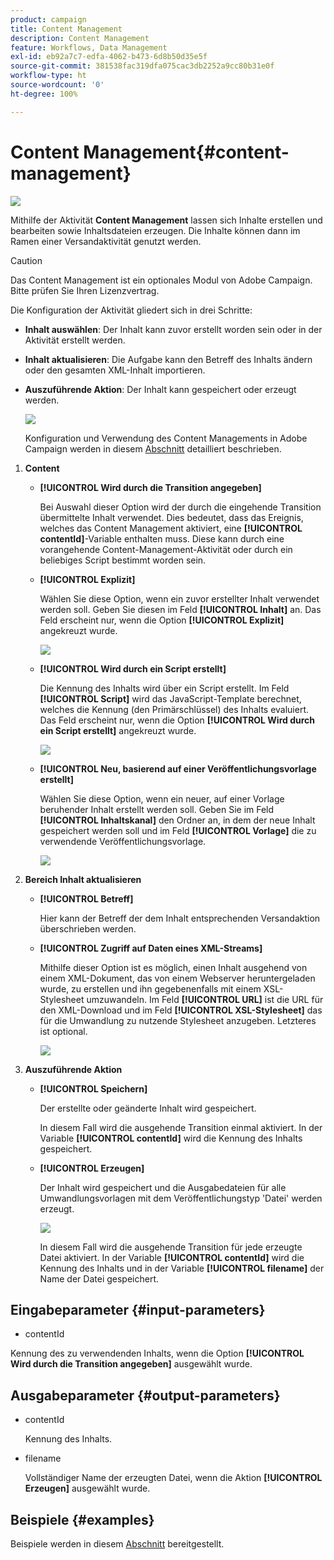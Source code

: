 ```yaml
---
product: campaign
title: Content Management
description: Content Management
feature: Workflows, Data Management
exl-id: eb92a7c7-edfa-4062-b473-6d8b50d35e5f
source-git-commit: 381538fac319dfa075cac3db2252a9cc80b31e0f
workflow-type: ht
source-wordcount: '0'
ht-degree: 100%

---
```


# Content Management{#content-management}

![](../../assets/v7-only.svg)

Mithilfe der Aktivität **Content Management** lassen sich Inhalte erstellen und bearbeiten sowie Inhaltsdateien erzeugen. Die Inhalte können dann im Ramen einer Versandaktivität genutzt werden.

>[!CAUTION]
>
>Das Content Management ist ein optionales Modul von Adobe Campaign. Bitte prüfen Sie Ihren Lizenzvertrag.

Die Konfiguration der Aktivität gliedert sich in drei Schritte:

* **Inhalt auswählen**: Der Inhalt kann zuvor erstellt worden sein oder in der Aktivität erstellt werden.
* **Inhalt aktualisieren**: Die Aufgabe kann den Betreff des Inhalts ändern oder den gesamten XML-Inhalt importieren.
* **Auszuführende Aktion**: Der Inhalt kann gespeichert oder erzeugt werden.

   ![](assets/content_mgmt_edit.png)

   Konfiguration und Verwendung des Content Managements in Adobe Campaign werden in diesem [Abschnitt](../../delivery/using/about-content-management.md) detailliert beschrieben.

1. **Content**

   * **[!UICONTROL Wird durch die Transition angegeben]**

      Bei Auswahl dieser Option wird der durch die eingehende Transition übermittelte Inhalt verwendet. Dies bedeutet, dass das Ereignis, welches das Content Management aktiviert, eine **[!UICONTROL contentId]**-Variable enthalten muss. Diese kann durch eine vorangehende Content-Management-Aktivität oder durch ein beliebiges Script bestimmt worden sein.

   * **[!UICONTROL Explizit]**

      Wählen Sie diese Option, wenn ein zuvor erstellter Inhalt verwendet werden soll. Geben Sie diesen im Feld **[!UICONTROL Inhalt]** an. Das Feld erscheint nur, wenn die Option **[!UICONTROL Explizit]** angekreuzt wurde.

      ![](assets/content_mgmt_explicit.png)

   * **[!UICONTROL Wird durch ein Script erstellt]**

      Die Kennung des Inhalts wird über ein Script erstellt. Im Feld **[!UICONTROL Script]** wird das JavaScript-Template berechnet, welches die Kennung (den Primärschlüssel) des Inhalts evaluiert. Das Feld erscheint nur, wenn die Option **[!UICONTROL Wird durch ein Script erstellt]** angekreuzt wurde.

      ![](assets/content_mgmt_script.png)

   * **[!UICONTROL Neu, basierend auf einer Veröffentlichungsvorlage erstellt]**

      Wählen Sie diese Option, wenn ein neuer, auf einer Vorlage beruhender Inhalt erstellt werden soll. Geben Sie im Feld **[!UICONTROL Inhaltskanal]** den Ordner an, in dem der neue Inhalt gespeichert werden soll und im Feld **[!UICONTROL Vorlage]** die zu verwendende Veröffentlichungsvorlage.

      ![](assets/content_mgmt_new.png)

1. **Bereich Inhalt aktualisieren**

   * **[!UICONTROL Betreff]**

      Hier kann der Betreff der dem Inhalt entsprechenden Versandaktion überschrieben werden.

   * **[!UICONTROL Zugriff auf Daten eines XML-Streams]**

      Mithilfe dieser Option ist es möglich, einen Inhalt ausgehend von einem XML-Dokument, das von einem Webserver heruntergeladen wurde, zu erstellen und ihn gegebenenfalls mit einem XSL-Stylesheet umzuwandeln. Im Feld **[!UICONTROL URL]** ist die URL für den XML-Download und im Feld **[!UICONTROL XSL-Stylesheet]** das für die Umwandlung zu nutzende Stylesheet anzugeben. Letzteres ist optional.

      ![](assets/content_mgmt_xmlcontent.png)

1. **Auszuführende Aktion**

   * **[!UICONTROL Speichern]**

      Der erstellte oder geänderte Inhalt wird gespeichert.

      In diesem Fall wird die ausgehende Transition einmal aktiviert. In der Variable **[!UICONTROL contentId]** wird die Kennung des Inhalts gespeichert.

   * **[!UICONTROL Erzeugen]**

      Der Inhalt wird gespeichert und die Ausgabedateien für alle Umwandlungsvorlagen mit dem Veröffentlichungstyp &#39;Datei&#39; werden erzeugt.

      ![](assets/content_mgmt_generate.png)

      In diesem Fall wird die ausgehende Transition für jede erzeugte Datei aktiviert. In der Variable **[!UICONTROL contentId]** wird die Kennung des Inhalts und in der Variable **[!UICONTROL filename]** der Name der Datei gespeichert.

## Eingabeparameter {#input-parameters}

* contentId

Kennung des zu verwendenden Inhalts, wenn die Option **[!UICONTROL Wird durch die Transition angegeben]** ausgewählt wurde.

## Ausgabeparameter {#output-parameters}

* contentId

   Kennung des Inhalts.

* filename

   Vollständiger Name der erzeugten Datei, wenn die Aktion **[!UICONTROL Erzeugen]** ausgewählt wurde.

## Beispiele    {#examples}

Beispiele werden in diesem [Abschnitt](../../delivery/using/automating-via-workflows.md#examples) bereitgestellt.
